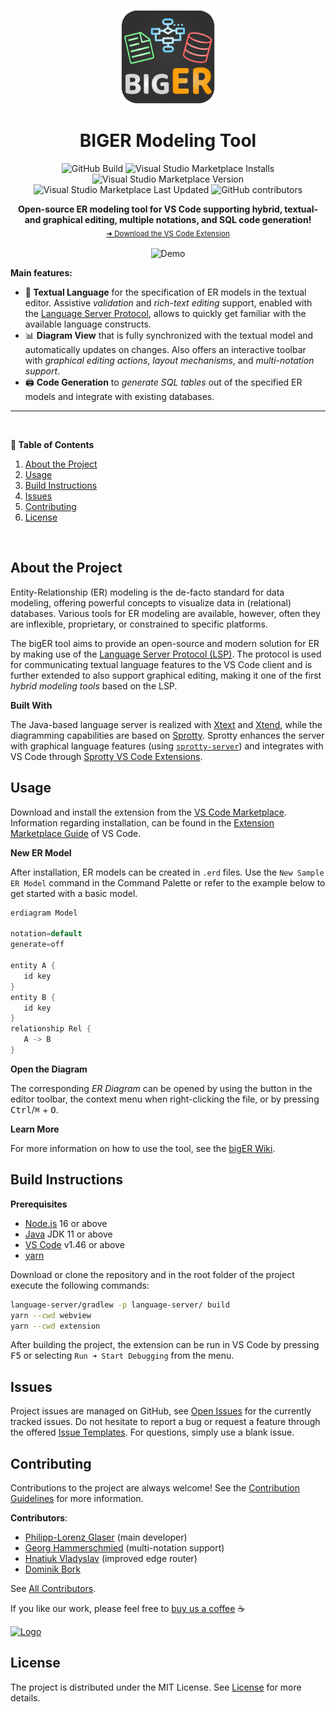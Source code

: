 <!-- LOGO -->
<p align="center">
  <img src="./extension/media/logo.png" alt="Logo" width="150" height="150" />
</p>

<!-- TITLE -->
<h1 align="center">BIGER Modeling Tool</h1>

<!-- BADGES -->
<p align="center">
  <img alt="GitHub Build" src="https://img.shields.io/github/actions/workflow/status/borkdominik/bigER/build.yml?branch=main" height="20"/>
  <img alt="Visual Studio Marketplace Installs" src="https://img.shields.io/visual-studio-marketplace/i/BIGModelingTools.erdiagram?color=9cf" height="20"/>
  <img alt="Visual Studio Marketplace Version" src="https://img.shields.io/visual-studio-marketplace/v/BIGModelingTools.erdiagram" height="20"/>
  <img alt="Visual Studio Marketplace Last Updated" src="https://img.shields.io/visual-studio-marketplace/last-updated/BIGModelingTools.erdiagram?color=blue" height="20"/>
  <img alt="GitHub contributors" src="https://img.shields.io/github/contributors/borkdominik/bigER?color=lightgrey" height="20"/>
</p>

<!-- DESCRIPTION -->
<p align="center">
  <b>Open-source ER modeling tool for VS Code supporting hybrid, textual- and graphical editing, multiple notations, and SQL code generation!</b></br>
  <sub><a href="https://marketplace.visualstudio.com/items?itemName=BIGModelingTools.erdiagram">➜ Download the VS Code Extension</a><sub>
</p>

<!-- DEMO -->
<p align="center">
  <img src="https://user-images.githubusercontent.com/39776671/197230584-f045bee2-0d5a-4120-b0cf-3ad7ae7675d8.gif" alt="Demo" width="800" />
</p>

<!-- FEATURES -->
**Main features:**
- **📝 Textual Language** for the specification of ER models in the textual editor. Assistive *validation* and *rich-text editing* support, enabled with the [Language Server Protocol](https://microsoft.github.io/language-server-protocol/), allows to quickly get familiar with the available language constructs.
- 📊 **Diagram View** that is fully synchronized with the textual model and automatically updates on changes. Also offers an interactive toolbar with *graphical editing actions*, *layout mechanisms*, and *multi-notation support*.
- 🖨️ **Code Generation** to *generate SQL tables* out of the specified ER models and integrate with existing databases.  

---

<br />	

**📖 Table of Contents**
1. [About the Project](#about-the-project)
2. [Usage](#usage)
3. [Build Instructions](#build-instructions)
4. [Issues](#issues)
5. [Contributing](#contributing)
6. [License](#license)

<br />	

## About the Project

Entity-Relationship (ER) modeling is the de-facto standard for data modeling, offering powerful concepts to visualize data in (relational) databases. Various tools for ER modeling are available, however, often they are inflexible, proprietary, or constrained to specific platforms. 

The bigER tool aims to provide an open-source and modern solution for ER by making use of the [Language Server Protocol (LSP)](https://microsoft.github.io/language-server-protocol/). The protocol is used for communicating textual language features to the VS Code client and is further extended to also support graphical editing, making it one of the first *hybrid modeling tools* based on the LSP.

**Built With**

The Java-based language server is realized with [Xtext](https://www.eclipse.org/Xtext/) and [Xtend](https://www.eclipse.org/xtend/), while the diagramming capabilities are based on [Sprotty](https://github.com/eclipse/sprotty). Sprotty enhances the server with graphical language features (using [`sprotty-server`](https://github.com/eclipse/sprotty-server)) and integrates with VS Code through [Sprotty VS Code Extensions](https://github.com/eclipse/sprotty-vscode). 



<!-- USAGE -->
## Usage

Download and install the extension from the [VS Code Marketplace](https://marketplace.visualstudio.com/items?itemName=BIGModelingTools.erdiagram). Information regarding installation, can be found in the [Extension Marketplace Guide](https://code.visualstudio.com/docs/editor/extension-marketplace) of VS Code.

**New ER Model**

After installation, ER models can be created in `.erd` files. Use the `New Sample ER Model` command in the Command Palette or refer to the example below to get started with a basic model.

```java
erdiagram Model

notation=default
generate=off

entity A {
   id key
}
entity B {
   id key
}
relationship Rel {
   A -> B
}
```

**Open the Diagram**

The corresponding *ER Diagram* can be opened by using the button in the editor toolbar, the context menu when right-clicking the file, or by pressing <kbd>Ctrl</kbd>/<kbd>⌘</kbd> + <kbd>O</kbd>.

**Learn More**

For more information on how to use the tool, see the [bigER Wiki](https://github.com/borkdominik/bigER/wiki/).

<!-- BUILD INSTRUCTIONS -->
## Build Instructions

**Prerequisites**

- [Node.js](https://nodejs.org/en/) 16 or above
- [Java](http://jdk.java.net/) JDK 11 or above 
- [VS Code](https://code.visualstudio.com/) v1.46 or above
- [yarn](https://yarnpkg.com/)


Download or clone the repository and in the root folder of the project execute the following commands:

```bash
language-server/gradlew -p language-server/ build 
yarn --cwd webview  
yarn --cwd extension
```

After building the project, the extension can be run in VS Code by pressing <kbd>F5</kbd> or selecting `Run ➜ Start Debugging` from the menu.


<!-- TODO: Add to Wiki
The code is split into a **client side** (extension with webview) and a **server side** (language with LSP and diagram server). It is recommended to use  **VS Code** for the client code, written in *TypeScript* and **Eclipse** for the server side, based on *Java*. Eclipse must be compatible with Xtext and Xtend (e.g. [Eclipse IDE for Java and DSL Developers](https://www.eclipse.org/downloads/packages/release/juno/sr2/eclipse-ide-java-and-dsl-developers)) and create a new workspace to avoid configuration issues. Import the language server as a Gradle project (<kbd>File -> Import -> Existing Gradle Project</kbd>) and override the workspace settings.
-->

<!-- ISSUES -->
## Issues

Project issues are managed on GitHub, see [Open Issues](https://github.com/borkdominik/bigER/blob/main/docs/ISSUES.md) for the currently tracked issues. Do not hesitate to report a bug or request a feature through the offered [Issue Templates](https://github.com/borkdominik/bigER/issues/new/choose). For questions, simply use a blank issue.


<!-- CONTRIBUTING -->
## Contributing

Contributions to the project are always welcome! See the [Contribution Guidelines](https://github.com/borkdominik/bigER/blob/main/docs/CONTRIBUTING.md) for more information.

**Contributors**:
- [Philipp-Lorenz Glaser](https://github.com/plglaser) (main developer)   
- [Georg Hammerschmied](https://github.com/SchmiedHammer) (multi-notation support)
- [Hnatiuk Vladyslav](https://github.com/Aksem) (improved edge router)
- [Dominik Bork](https://github.com/borkdominik)


See [All Contributors](https://github.com/borkdominik/bigER/graphs/contributors).

If you like our work, please feel free to [buy us a coffee](https://www.buymeacoffee.com/bigERtool) ☕️

<a href="https://www.buymeacoffee.com/bigERtool" target="_blank">
  <img src="https://www.buymeacoffee.com/assets/img/custom_images/yellow_img.png" alt="Logo" >
</a>

<!-- LICENSE -->
## License 

The project is distributed under the MIT License. See [License](https://github.com/borkdominik/bigER/blob/main/LICENSE) for more details.
